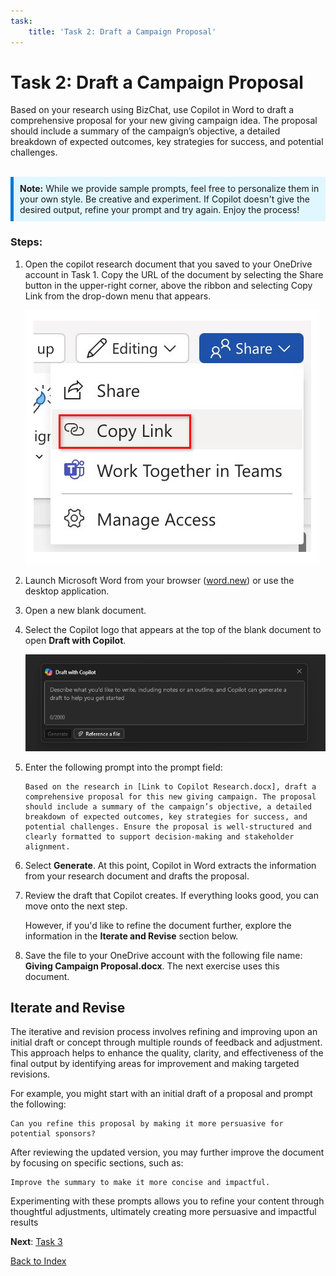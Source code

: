 ```yaml
---
task:
    title: 'Task 2: Draft a Campaign Proposal'
---
```


# Task 2: Draft a Campaign Proposal

Based on your research using BizChat, use Copilot in Word to draft a comprehensive proposal for your new giving campaign idea. The proposal should include a summary of the campaign’s objective, a detailed breakdown of expected outcomes, key strategies for success, and potential challenges.
<BR>
<BR>
<div style="background-color: #e0f7ff; padding: 10px; border-left: 5px solid #0078D4;">
<strong>Note:</strong> While we provide sample prompts, feel free to personalize them in your own style. Be creative and experiment. If Copilot doesn't give the desired output, refine your prompt and try again. Enjoy the process!
</div>

### Steps:

1. Open the copilot research document that you saved to your OneDrive account in Task 1. Copy the URL of the document by selecting the Share button in the upper-right corner, above the ribbon and selecting Copy Link from the drop-down menu that appears.

    ![Screenshot showing the Share menu and the Copy Link option highlighted.](../Labs/Media/share-menu-with-copy-link.png)

1. Launch Microsoft Word from your browser ([word.new](https://word.new)) or use the desktop application.

1. Open a new blank document.

1. Select the Copilot logo that appears at the top of the blank document to open **Draft with Copilot**.

    ![Screenshot showing draft with Copilot in Word.](../Labs/Media/draft-with-copilot.png)

1. Enter the following prompt into the prompt field:

    ```text
    Based on the research in [Link to Copilot Research.docx], draft a comprehensive proposal for this new giving campaign. The proposal should include a summary of the campaign’s objective, a detailed breakdown of expected outcomes, key strategies for success, and potential challenges. Ensure the proposal is well-structured and clearly formatted to support decision-making and stakeholder alignment.
    ```

1. Select **Generate**. At this point, Copilot in Word extracts the information from your research document and drafts the proposal.

1. Review the draft that Copilot creates. If everything looks good, you can move onto the next step.

    However, if you'd like to refine the document further, explore the information in the **Iterate and Revise** section below.

1. Save the file to your OneDrive account with the following file name: **Giving Campaign Proposal.docx**. The next exercise uses this document.

## Iterate and Revise

The iterative and revision process involves refining and improving upon an initial draft or concept through multiple rounds of feedback and adjustment. This approach helps to enhance the quality, clarity, and effectiveness of the final output by identifying areas for improvement and making targeted revisions.

For example, you might start with an initial draft of a proposal and prompt the following:

```text
Can you refine this proposal by making it more persuasive for potential sponsors?
```
After reviewing the updated version, you may further improve the document by focusing on specific sections, such as:

```text
Improve the summary to make it more concise and impactful.
```

Experimenting with these prompts allows you to refine your content through thoughtful adjustments, ultimately creating more persuasive and impactful results

**Next**: [Task 3](https://maquinl.github.io/CELA-Academy-Microsoft-Copilot-Experience/Instructions/Labs/Task_3_Create_a_Program_pitch_presentation.html)

[Back to Index](https://maquinl.github.io/CELA-Academy-Microsoft-Copilot-Experience/) 